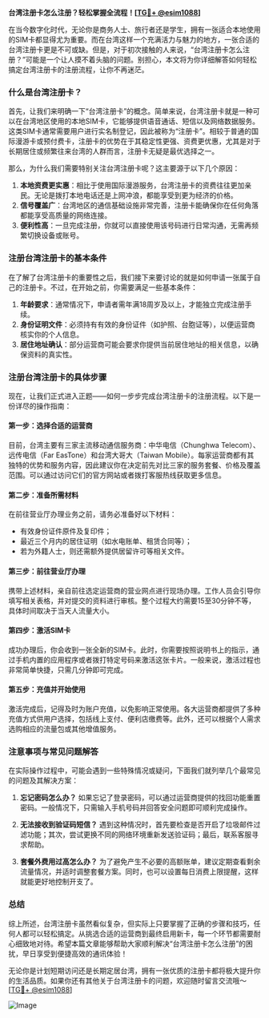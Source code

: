 **台湾注册卡怎么注册？轻松掌握全流程！[[TG💪+ @esim1088](https://t.me/s/esim1088)]**

在当今数字化时代，无论你是商务人士、旅行者还是学生，拥有一张适合本地使用的SIM卡都显得尤为重要。而在台湾这样一个充满活力与魅力的地方，一张合适的台湾注册卡更是不可或缺。但是，对于初次接触的人来说，“台湾注册卡怎么注册？”可能是一个让人摸不着头脑的问题。别担心，本文将为你详细解答如何轻松搞定台湾注册卡的注册流程，让你不再迷茫。

### 什么是台湾注册卡？

首先，让我们来明确一下“台湾注册卡”的概念。简单来说，台湾注册卡就是一种可以在台湾地区使用的本地SIM卡，它能够提供语音通话、短信以及网络数据服务。这类SIM卡通常需要用户进行实名制登记，因此被称为“注册卡”。相较于普通的国际漫游卡或预付费卡，注册卡的优势在于其稳定性更强、资费更优惠，尤其是对于长期居住或频繁往来台湾的人群而言，注册卡无疑是最优选择之一。

那么，为什么我们需要特别关注台湾注册卡呢？这主要源于以下几个原因：

1. **本地资费更实惠**：相比于使用国际漫游服务，台湾注册卡的资费往往更加亲民。无论是拨打本地电话还是上网冲浪，都能享受到更为经济的价格。
2. **信号覆盖广**：台湾地区的通信基础设施非常完善，注册卡能确保你在任何角落都能享受高质量的网络连接。
3. **便利性高**：一旦完成注册，你就可以直接使用该号码进行日常沟通，无需再频繁切换设备或账号。

### 注册台湾注册卡的基本条件

在了解了台湾注册卡的重要性之后，我们接下来要讨论的就是如何申请一张属于自己的注册卡。不过，在开始之前，你需要满足一些基本条件：

1. **年龄要求**：通常情况下，申请者需年满18周岁及以上，才能独立完成注册手续。
2. **身份证明文件**：必须持有有效的身份证件（如护照、台胞证等），以便运营商核实你的个人信息。
3. **居住地址确认**：部分运营商可能会要求你提供当前居住地址的相关信息，以确保资料的真实性。

### 注册台湾注册卡的具体步骤

现在，让我们正式进入正题——如何一步步完成台湾注册卡的注册流程。以下是一份详尽的操作指南：

#### 第一步：选择合适的运营商

目前，台湾主要有三家主流移动通信服务商：中华电信（Chunghwa Telecom）、远传电信（Far EasTone）和台湾大哥大（Taiwan Mobile）。每家运营商都有其独特的优势和服务内容，因此建议你在决定前先对比三家的服务套餐、价格及覆盖范围。可以通过访问它们的官方网站或者拨打客服热线获取更多信息。

#### 第二步：准备所需材料

在前往营业厅办理业务之前，请务必准备好以下材料：
- 有效身份证件原件及复印件；
- 最近三个月内的居住证明（如水电账单、租赁合同等）；
- 若为外籍人士，则还需额外提供居留许可等相关文件。

#### 第三步：前往营业厅办理

携带上述材料，亲自前往选定运营商的营业网点进行现场办理。工作人员会引导你填写相关表格，并对提交的资料进行审核。整个过程大约需要15至30分钟不等，具体时间取决于当天人流量大小。

#### 第四步：激活SIM卡

成功办理后，你会收到一张全新的SIM卡。此时，你需要按照说明书上的指示，通过手机内置的应用程序或者拨打特定号码来激活这张卡片。一般来说，激活过程也非常简单快捷，只需几分钟即可完成。

#### 第五步：充值并开始使用

激活完成后，记得及时为账户充值，以免影响正常使用。各大运营商都提供了多种充值方式供用户选择，包括线上支付、便利店缴费等。此外，还可以根据个人需求选购相应的流量包或其他增值服务。

### 注意事项与常见问题解答

在实际操作过程中，可能会遇到一些特殊情况或疑问，下面我们就列举几个最常见的问题及其解决方案：

1. **忘记密码怎么办？**
   如果忘记了登录密码，可以通过运营商提供的找回功能重置密码。一般情况下，只需输入手机号码并回答安全问题即可顺利完成操作。

2. **无法接收到验证码短信？**
   遇到这种情况时，首先要检查是否开启了垃圾邮件过滤功能；其次，尝试更换不同的网络环境重新发送验证码；最后，联系客服寻求帮助。

3. **套餐外费用过高怎么办？**
   为了避免产生不必要的高额账单，建议定期查看剩余流量情况，并适时调整套餐方案。同时，也可以设置每日消费上限提醒，这样就能更好地控制开支了。

### 总结

综上所述，台湾注册卡虽然看似复杂，但实际上只要掌握了正确的步骤和技巧，任何人都可以轻松搞定。从挑选合适的运营商到最终启用新卡，每一个环节都需要耐心细致地对待。希望本篇文章能够帮助大家顺利解决“台湾注册卡怎么注册”的困扰，早日享受到便捷高效的通讯体验！

无论你是计划短期访问还是长期定居台湾，拥有一张优质的注册卡都将极大提升你的生活品质。如果你还有其他关于台湾注册卡的问题，欢迎随时留言交流哦～ [[TG💪+ @esim1088](https://t.me/s/esim1088)]

![Image](https://i.postimg.cc/4NQfJmqS/Snipaste-2025-05-13-00-14-12.png)